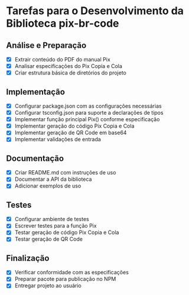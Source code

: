 # Tarefas para o Desenvolvimento da Biblioteca pix-br-code

## Análise e Preparação
- [x] Extrair conteúdo do PDF do manual Pix
- [x] Analisar especificações do Pix Copia e Cola
- [x] Criar estrutura básica de diretórios do projeto

## Implementação
- [x] Configurar package.json com as configurações necessárias
- [x] Configurar tsconfig.json para suporte a declarações de tipos
- [x] Implementar função principal Pix() conforme especificação
- [x] Implementar geração do código Pix Copia e Cola
- [x] Implementar geração de QR Code em base64
- [x] Implementar validações de entrada

## Documentação
- [x] Criar README.md com instruções de uso
- [x] Documentar a API da biblioteca
- [x] Adicionar exemplos de uso

## Testes
- [x] Configurar ambiente de testes
- [x] Escrever testes para a função Pix
- [x] Testar geração de código Pix Copia e Cola
- [x] Testar geração de QR Code

## Finalização
- [x] Verificar conformidade com as especificações
- [x] Preparar pacote para publicação no NPM
- [x] Entregar projeto ao usuário
